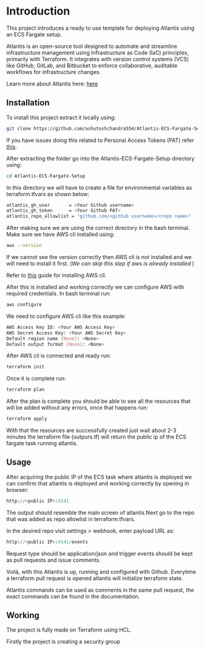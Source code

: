 
# Introduction

This project introduces a ready to use template for deploying Atlantis using an ECS Fargate setup.

Atlantis is an open-source tool designed to automate and streamline infrastructure management using Infrastructure as Code (IaC) principles, primarily with Terraform. It integrates with version control systems (VCS) like GitHub, GitLab, and Bitbucket to enforce collaborative, auditable workflows for infrastructure changes.

Learn more about Atlantis here: [here](https://github.com/runatlantis/atlantis?tab=readme-ov-file)

## Installation

To install this project extract it locally using:

```bash
git clone https://github.com/ashutoshchandra554/Atlantis-ECS-Fargate-Setup.git
```

If you have issues doing this related to Personal Access Tokens (PAT) refer [this](https://docs.github.com/en/authentication/keeping-your-account-and-data-secure/managing-your-personal-access-tokens).

After extracting the folder go into the Atlantis-ECS-Fargate-Setup directory using:
```bash
cd Atlantis-ECS-Fargate-Setup
```
In this directory we will have to create a file for environmental variables as terraform.tfvars as shown below:
```bash
atlantis_gh_user       = <Your Github username>
atlantis_gh_token      = <Your Github PAT>
atlantis_repo_allowlist = "github.com/<github username>/<repo name>"
```
After making sure we are using the correct directory in the bash terminal. Make sure we have AWS cli installed using: 
```bash
aws --version
```
If we cannot see the version correctly then AWS cli is not installed and we will need to install it first.
 (*We can skip this step if aws is already installed* )

Refer to [this](https://docs.aws.amazon.com/cli/latest/userguide/getting-started-install.html) guide for installing AWS cli.

After this is installed and working correctly we can configure AWS with required credentials. In bash terminal run:
```bash
aws configure
```

We need to configure AWS cli like this example:
```bash
AWS Access Key ID: <Your AWS Access Key>
AWS Secret Access Key: <Your AWS Secret Key>
Default region name [None]: <None>
Default output format [None]: <None>
```
After AWS cli is connected and ready run:
```bash
terraform init
```
Once it is complete run:
```bash
terraform plan
```
After the plan is complete you should be able to see all the resources that will be added without any errors, once that happens run:
```bash
terraform apply
```
With that the resources are successfully created just wait about 2-3 minutes the terraform file (outpurs.tf) will return the public ip of the ECS fargate task running atlantis.


## Usage

After acquiring the public IP of the ECS task where atlantis is deployed we can confirm that atlantis is deployed and working correctly by opening in browser:
```python
http://<public IP>:4141
```
The output should resemble the main screen of atlantis.Next go to the repo that was added as repo allowlist in terraform.tfvars.

In the desired repo visit settings > webhook, enter payload URL as:
```python
http://<public IP>:4141/events
```
Request type should be application/json and trigger events should be kept as pull requests and issue comments.

Voilà, with this Atlantis is up, running and configured with Github. Everytime a terraform pull request is opened atlantis will initialize terraform state.

Atlantis commands can be used as comments in the same pull request, the exact commands can be found in the documentation.


## Working

The project is fully made on Terraform using HCL. 

Firstly the project is creating a security group 
